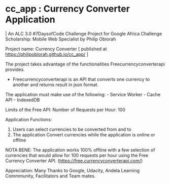 # cc_app :  Currency Converter Application   
| An ALC 3.0 #7DaysofCode Challenge Project for Google Africa Challenge Scholarship: Mobile Web Specialist by Philip Obiorah 

Project name: Currency Converter [ published at https://philipobiorah.github.io/cc_app/ ]

The project takes advantage of the functionalities Freecurrencyconverterapi provides. 
- Freecurrencyconverterapi is an API that converts one currency to another and returns result in json format.

The application must make use of the following:
                      - Service Worker
                      - Cache API
                      - IndexedDB


Limits of the Free API:   Number of Requests per Hour: 100


Application Functions:
   1.  Users can select currencies to be converted from and to
   2.  The application Convert currencies while the application is online or offline
   
NOTA BENE: The application works 100% offline with a few selection of currencies that would allow for 100 requests per hour
using the Free Currency Converter API. (https://free.currencyconverterapi.com/)  


Appreciation: Many Thanks to Google, Udacity, Andela Learning Commmunity, Facilitators and Team mates. 
